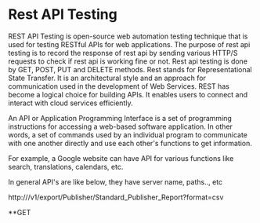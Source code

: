 
# Rest API Testing

REST API Testing is open-source web automation testing technique that is used for testing RESTful APIs for web applications. The purpose of rest api testing is to record the response of rest api by sending various HTTP/S requests to check if rest api is working fine or not. Rest api testing is done by GET, POST, PUT and DELETE methods. 
Rest stands for Representational State Transfer. It is an architectural style and an approach for communication used in the development of Web Services. REST has become a logical choice for building APIs. It enables users to connect and interact with cloud services efficiently.

An API or Application Programming Interface is a set of programming instructions for accessing a web-based software application.
In other words, a set of commands used by an individual program to communicate with one another directly and use each other's functions to get information.

For example, a Google website can have API for various functions like search, translations, calendars, etc.

In general API's are like below, they have server name, paths.., etc

http://<server name>/v1/export/Publisher/Standard_Publisher_Report?format=csv
  
**GET
